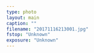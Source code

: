 ```yaml
---
type: photo
layout: main
caption: ""
filename: "20171116213001.jpg"
fstop: "Unknown"
exposure: "Unknown"
---
```

